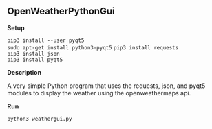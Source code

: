 ## OpenWeatherPythonGui

**Setup** <br>

`pip3 install --user pyqt5`  
`sudo apt-get install python3-pyqt5`
`pip3 install requests`  
`pip3 install json`  
`pip3 install pyqt5`  


**Description**

A very simple Python program that uses the requests, json, and pyqt5 modules to display the weather using the openweathermaps api.

**Run**

`python3 weathergui.py`

